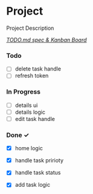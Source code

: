 # Project

Project Description

<em>[TODO.md spec & Kanban Board](https://bit.ly/3fCwKfM)</em>

### Todo

- [ ] delete task handle  
- [ ] refresh token  

### In Progress

- [ ] details ui  
- [ ] details logic  
- [ ] edit task handle  

### Done ✓

- [x] home logic  
- [x] handle task pririoty  
- [x] handle task status  
- [x] add task logic  

